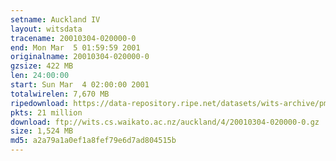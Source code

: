 ```yaml
---
setname: Auckland IV
layout: witsdata
tracename: 20010304-020000-0
end: Mon Mar  5 01:59:59 2001
originalname: 20010304-020000-0
gzsize: 422 MB
len: 24:00:00
start: Sun Mar  4 02:00:00 2001
totalwirelen: 7,670 MB
ripedownload: https://data-repository.ripe.net/datasets/wits-archive/pma/long/auck/4//20010304-020000-0.gz
pkts: 21 million
download: ftp://wits.cs.waikato.ac.nz/auckland/4/20010304-020000-0.gz
size: 1,524 MB
md5: a2a79a1a0ef1a8fef79e6d7ad804515b
---
```

